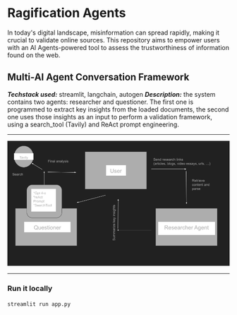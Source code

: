 # Ragification Agents
In today's digital landscape, misinformation can spread rapidly, making it crucial to validate online sources. This repository aims to empower users with an AI Agents-powered tool to assess the trustworthiness of information found on the web.
## Multi-AI Agent Conversation Framework
**_Techstack used:_** streamlit, langchain, autogen
**_Description:_** the system contains two agents: researcher and questioner. The first one is programmed to extract key insights from the loaded documents, the second one uses those insights as an input to perform a validation framework, using a search_tool (Tavily) and ReAct prompt engineering.
____________________________________________________________________________________
![framework](https://github.com/phamkinhquoc2002/Ragification/blob/main/presentation.png)
____________________________________________________________________________________
### Run it locally
```
streamlit run app.py
```
